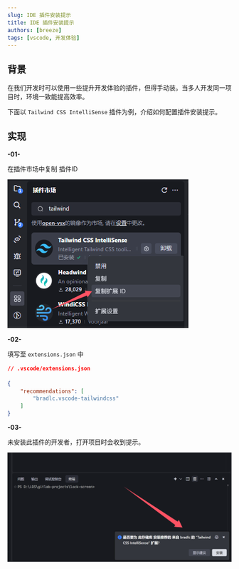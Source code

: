 ```yaml
---
slug: IDE 插件安装提示
title: IDE 插件安装提示
authors: [breeze]
tags: [vscode, 开发体验]
---
```


## 背景
在我们开发时可以使用一些提升开发体验的插件，但得手动装。当多人开发同一项目时，环境一致能提高效率。

下面以 `Tailwind CSS IntelliSense` 插件为例，介绍如何配置插件安装提示。

<!-- truncate -->
## 实现
**-01-**

在插件市场中复制 插件ID

![复制插件ID](./image-1.png)


**-02-**

填写至 `extensions.json` 中
```json
// .vscode/extensions.json

{
    "recommendations": [
        "bradlc.vscode-tailwindcss"
    ]
}
```

**-03-**

未安装此插件的开发者，打开项目时会收到提示。

![插件安装提示](./image-2.png)

